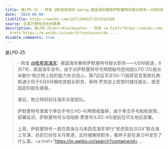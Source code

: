```yaml
---
title: 是LPD-25 - 转发 @牧星观海天:&ensp;美国海军解除萨默塞特号舰长职务——USNI报道，6月7号，美国海军宣布，由于对萨默塞特号号两栖船坞登陆舰(LPD-25)舰长米歇尔...
date: '2024-06-08'
linkTitle: https://weibo.com/1671109627/Oi5UaCbIK
source: 包容万物恒河水的微博
description: 是LPD-25<br><blockquote> - 转发 <a href="https://weibo.com/1638620395" target="_blank">@牧星观海天</a>: 美国海军解除萨默塞特号舰长职务——USNI报道，6月7号，美国海军宣布，由于对萨默塞特号号两栖船坞登陆舰(LPD-25)舰长米歇尔·勃兰特上校的能力失去信心，第7远征军(ESG-7)指挥官克里斯托弗·斯通少将于6月6号解除其舰长职务，泰特·罗宾逊上校暂时接任舰长，直至固定的舰长接替。<br><br>事后，勃兰特将前往海军水面部队。<br><br>萨默塞特号隶属于拳击手号(LHD-4)两栖戒备群，由于拳击手号船舵故障，部署延迟，萨默塞特号与哈珀斯·费里号(LSD-49)提前在印太地区部署。<br><br>上周，萨默塞特号一直在南海与马来西亚海军举行“老虎突击2024”联合海上军演，目前已经在关丹靠港，此时被解除职务，看样子是在演习中发生了什么事。<a
  href="https://m.weibo.cn/search?containerid= ...
disable_comments: true
---
```

是LPD-25<br><blockquote> - 转发 <a href="https://weibo.com/1638620395" target="_blank">@牧星观海天</a>: 美国海军解除萨默塞特号舰长职务——USNI报道，6月7号，美国海军宣布，由于对萨默塞特号号两栖船坞登陆舰(LPD-25)舰长米歇尔·勃兰特上校的能力失去信心，第7远征军(ESG-7)指挥官克里斯托弗·斯通少将于6月6号解除其舰长职务，泰特·罗宾逊上校暂时接任舰长，直至固定的舰长接替。<br><br>事后，勃兰特将前往海军水面部队。<br><br>萨默塞特号隶属于拳击手号(LHD-4)两栖戒备群，由于拳击手号船舵故障，部署延迟，萨默塞特号与哈珀斯·费里号(LSD-49)提前在印太地区部署。<br><br>上周，萨默塞特号一直在南海与马来西亚海军举行“老虎突击2024”联合海上军演，目前已经在关丹靠港，此时被解除职务，看样子是在演习中发生了什么事。<a href="https://m.weibo.cn/search?containerid= ...
